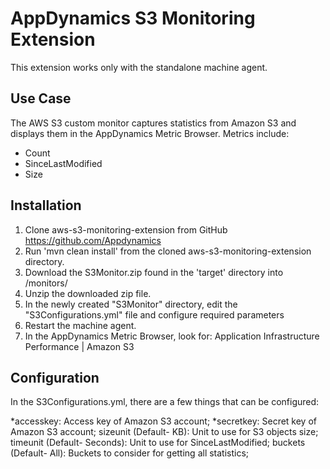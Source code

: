AppDynamics S3 Monitoring Extension
===============================================

This extension works only with the standalone machine agent.

Use Case
-------- 

The AWS S3 custom monitor captures statistics from Amazon S3 and displays them in the AppDynamics Metric Browser.
Metrics include:
* Count
* SinceLastModified
* Size

Installation
------------

 1. Clone aws-s3-monitoring-extension from GitHub https://github.com/Appdynamics
 2. Run 'mvn clean install' from the cloned aws-s3-monitoring-extension directory.
 3. Download the S3Monitor.zip found in the 'target' directory into <machineagent install dir>/monitors/
 4. Unzip the downloaded zip file.
 5. In the newly created "S3Monitor" directory, edit the "S3Configurations.yml" file and configure required parameters
 6. Restart the machine agent.
 7. In the AppDynamics Metric Browser, look for: Application Infrastructure Performance | Amazon S3
 
 
 
 Configuration
-------------

In the S3Configurations.yml, there are a few things that can be configured:

*accesskey: Access key of Amazon S3 account;
*secretkey: Secret key of Amazon S3 account;
sizeunit (Default- KB): Unit to use for S3 objects size;
timeunit (Default- Seconds): Unit to use for SinceLastModified;
buckets (Default- All): Buckets to consider for getting all statistics;
